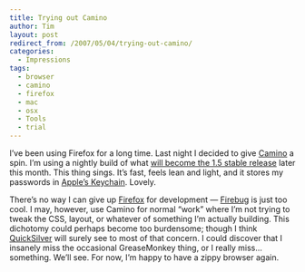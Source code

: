 ```yaml
---
title: Trying out Camino
author: Tim
layout: post
redirect_from: /2007/05/04/trying-out-camino/
categories:
  - Impressions
tags:
  - browser
  - camino
  - firefox
  - mac
  - osx
  - Tools
  - trial
---
```

I&#8217;ve been using Firefox for a long time. Last night I decided to give [Camino][1] a spin. I&#8217;m using a nightly build of what [will become the 1.5 stable release][2] later this month. This thing sings. It&#8217;s fast, feels lean and light, and it stores my passwords in [Apple&#8217;s Keychain][3]. Lovely.

There&#8217;s no way I can give up [Firefox][4] for development &#8212; [Firebug][5] is just too cool. I may, however, use Camino for normal &#8220;work&#8221; where I&#8217;m not trying to tweak the CSS, layout, or whatever of something I&#8217;m actually building. This dichotomy could perhaps become too burdensome; though I think [QuickSilver][6] will surely see to most of that concern. I could discover that I insanely miss the occasional GreaseMonkey thing, or I really miss&#8230;something. We&#8217;ll see. For now, I&#8217;m happy to have a zippy browser again.

 [1]: http://caminobrowser.org
 [2]: http://weblogs.mozillazine.org/pinkerton/archives/017950.html
 [3]: http://en.wikipedia.org/wiki/Apple_Keychain
 [4]: http://www.mozilla.com/en-US/firefox/
 [5]: http://www.getfirebug.com/
 [6]: http://quicksilver.blacktree.com/
